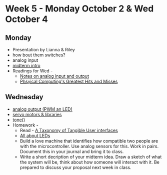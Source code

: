 # Week 5 - Monday October 2 & Wed October 4
## Monday
* Presentation by Lianna & Riley
* how bout them switches?
* analog input 
* [midterm intro](../midterm.md)
* Readings for Wed - 
  * [Notes on analog input and output](week5.md)
  * [Phsyical Computing's Greatest Hits and Misses](https://www.tigoe.com/blog/category/physicalcomputing/176/)

## Wednesday
* [analog output (PWM an LED)](week5.md)
* [servo motors & libraries](servos_and_tone.md)
* [tone()](servos_and_tone.md)
* Homework -
  * Read -  [A Taxonomy of Tangible User interfaces](http://courses.ischool.berkeley.edu/i262/f13/readings_pdf/taxonomy.pdf)
  * [All about LEDs](https://learn.sparkfun.com/tutorials/light-emitting-diodes-leds/all)
  * Build a love machine that identifies how compatible two people are with the microcontroller. Use analog sensors for this. Work in pairs. Document this in your journal and bring it to class.
  * Write a short decription of your midterm idea. Draw a sketch of what the system will be, think about how someone will interact with it. Be prepared to discuss your proposal next week in class. 
